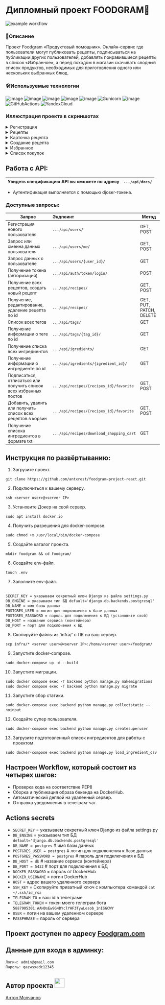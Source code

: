 # Дипломный проект FOODGRAM🍔 
![example workflow](https://github.com/antxrest/foodgram-project-react/actions/workflows/foodgram_workflow.yml/badge.svg)
### 📖Описание
Проект Foodgram «Продуктовый помощник». Онлайн-сервис где пользователи могут публиковать рецепты, подписываться на публикации других пользователей, добавлять понравившиеся рецепты в список «Избранное», а перед походом в магазин скачивать сводный список продуктов, необходимых для приготовления одного или нескольких выбранных блюд.
### 🛠️Используемые технологии
![image](https://img.shields.io/badge/Python-FFD43B?style=for-the-badge&logo=python&logoColor=blue)
![image](https://img.shields.io/badge/Django-092E20?style=for-the-badge&logo=django&logoColor=green)
![image](https://img.shields.io/badge/django%20rest-ff1709?style=for-the-badge&logo=django&logoColor=white)
![image](https://img.shields.io/badge/Docker-2CA5E0?style=for-the-badge&logo=docker&logoColor=white)
![image](https://img.shields.io/badge/Nginx-009639?style=for-the-badge&logo=nginx&logoColor=white)
![Gunicorn](https://img.shields.io/badge/gunicorn-%298729.svg?style=for-the-badge&logo=gunicorn&logoColor=white)
![image](https://img.shields.io/badge/PostgreSQL-316192?style=for-the-badge&logo=postgresql&logoColor=white)
![GitHubActions](https://img.shields.io/badge/GitHub_Actions-black?style=for-the-badge&logo=github-actions&logoColor=white)
![YandexCloud](https://img.shields.io/badge/Yandex_Cloud-FFD43B?style=for-the-badge&logo=yandex-cloud&logoColor=white)
<h3>Иллюстрация проекта в скриншотах </h3>
<details>
  <summary>Регистрация</summary>
  <img src="./docs/auth.png" name="image-name">
</details>
<details>
  <summary>Рецепты</summary>
  <img src="./docs/index.png" name="image-name">
</details>
<details>
  <summary>Карточка рецепта</summary>
  <img src="./docs/recipe.png" name="image-name">
</details>
<details>
  <summary>Создание рецепта</summary>
  <img src="./docs/create_recipe.png" name="image-name">
</details>
<details>
  <summary>Избранное</summary>
  <img src="./docs/favorite.png" name="image-name">
</details>
<details>
  <summary>Список покупок</summary>
  <img src="./docs/shopping_cart.png" name="image-name">
</details>

## Работа с API:

| Увидеть спецификацию API вы сможете по адресу | `.../api/docs/` |
|--------|:---------|
- Аутентификация выполняется с помощью djoser-токена.

### Доступные запросы:
| Запрос | Эндпоинт | Метод |
|--------|:---------|-------|
| Регистрация нового пользователя |`.../api/users/`| GET, POST |
| Запрос или сменна данных пользователя |`.../api/users/me/`| GET, POST |
| Запрос данных о пользователе |`.../api/users/{user_id}/`| GET |
| Получение токена (авторизация)|`.../api/auth/token/login/`| POST |
| Получение всех рецептов, создать новый рецепт|`.../api/recipes/`| GET, POST |
| Получение, редактирование, удаление рецепта по id|`.../api/recipes/`| GET, PUT, PATCH, DELETE |
| Список всех тегов|`.../api/tags/`| GET |
| Получение информации о теге по id|`.../api/tags/{tag_id}/`| GET |
| Получение списка всех ингредиентов|`.../api/igredients/`| GET |
| Получение информации о ингредиенте по id|`.../api/igredients/{igredient_id}/`| GET |
| Подписаться, отписаться или получить список всех избранных постов |`.../api/recipes/{recipes_id}/favorite`| GET, POST |
| Добавить, удалить или получить список всех рецептов в корзин |`.../api/recipes/{recipes_id}/favorite`| GET, POST |
| Получение списока ингредиентов в формате txt|`.../api/recipes/download_shopping_cart`| GET |

## Инструкция по развёртыванию:
1. Загрузите проект.
```
git clone https://github.com/antxrest/foodgram-project-react.git
```
2. Подключиться к вашему серверу.
```
ssh <server user>@<server IP>
```
3. Установите Докер на свой сервер.
```
sudo apt install docker.io
```
4. Получить разрешения для docker-compose.
```
sudo chmod +x /usr/local/bin/docker-compose
```
5. Создайте каталог проекта.
```
mkdir foodgram && cd foodgram/
```
6. Создайте env-файл.
```
touch .env
```
7. Заполните env-файл.
```

SECRET_KEY = указываем секретный ключ Django из файла settings.py
DB_ENGINE = указываем тип БД default='django.db.backends.postgresql'
DB_NAME = имя базы данных
POSTGRES_USER = логин для подключения к базе данных
POSTGRES_PASSWORD = пароль для подключения к БД (установите свой)
DB_HOST = название сервиса (контейнера)
DB_PORT = порт для подключения к БД
```
8. Скопируйте файлы из 'infra/' с ПК на ваш сервер.
```
scp infra/* <server user>@<server IP>:/home/<server user>/foodgram/
```
9. Запустите docker-compose.
```
sudo docker-compose up -d --build
```
10. Запустите миграции.
```
sudo docker compose exec -T backend python manage.py makemigrations
sudo docker compose exec -T backend python manage.py migrate
```
11. Запустите сбор статики.
```
sudo docker-compose exec backend python manage.py collectstatic --noinput
```
12. Создайте супер пользователя.
```
sudo docker-compose exec backend python manage.py createsuperuser
```
13. Загрузите подготовленный список ингредиентов для работы с проектом
```
sudo docker-compose exec backend python manage.py load_ingredient_csv
```

## Настроен Workflow, который состоит из четырех шагов:
- Проверка кода на соответствие PEP8
- Сборка и публикация образа бекенда на DockerHub.
- Автоматический деплой на удаленный сервер.
- Отправка уведомления в телеграм-чат.

## Actions secrets
- `SECRET_KEY` = указываем секретный ключ Django из файла settings.py
- `DB_ENGINE` = указываем тип БД `default='django.db.backends.postgresql'`
- `DB_NAME = postgres` # имя базы данных
- `POSTGRES_USER = postgres` # логин для подключения к базе данных
- `POSTGRES_PASSWORD = postgres` # пароль для подключения к БД
- `DB_HOST = db` # название сервиса (контейнера)
- `DB_PORT = 5432` # порт для подключения к БД
- `DOCKER_PASSWORD` = пароль от DockerHub
- `DOCKER_USERNAME` = логин DockerHub
- `HOST` = адрес вашего удаленного сервера
- `SSH_KEY` = Скопируйте приватный ключ с компьютера командой  `cat ~/.ssh/id_rsa`
- `TELEGRAM_TO` = ваш id в телеграме
- `TELEGRAM_TOKEN` = токен моего телеграм бота `5887905301:AAH0sEw9G4DYclYHF3TywLesob_1nISGCWY`
- `USER` = логин на вашем удаленном сервере
- `PASSPHRASE` = пароль от сервера

## Проект доступен по адресу [Foodgram.com](http://84.201.136.174/)
## Данные для входа в админку:
```
Логин: admin@gmail.com
Пароль: qazwsxedc12345
```
<h2> Автор проекта </a> 
<img src="https://github.com/blackcater/blackcater/raw/main/images/Hi.gif" height="32" width="32"/></h2>

[Антон Молчанов](https://github.com/antxrest)

